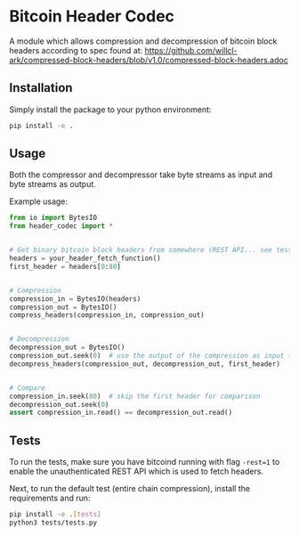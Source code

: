 # Bitcoin Header Codec

A module which allows compression and decompression of bitcoin block headers according to spec found at: 
https://github.com/willcl-ark/compressed-block-headers/blob/v1.0/compressed-block-headers.adoc

## Installation
Simply install the package to your python environment:

```bash
pip install -e .
```

## Usage
Both the compressor and decompressor take byte streams as input and byte streams as output.

Example usage:

```python
from io import BytesIO
from header_codec import *


# Get binary bitcoin block headers from somewhere (REST API... see tests.py)
headers = your_header_fetch_function()
first_header = headers[0:80]


# Compression
compression_in = BytesIO(headers)
compression_out = BytesIO()
compress_headers(compression_in, compression_out)


# Decompression
decompression_out = BytesIO()
compression_out.seek(0)  # use the output of the compression as input to decompression
decompress_headers(compression_out, decompression_out, first_header)


# Compare
compression_in.seek(80)  # skip the first header for comparison
decompression_out.seek(0)
assert compression_in.read() == decompression_out.read()
```

## Tests
To run the tests, make sure you have bitcoind running with flag `-rest=1` to enable the unauthenticated REST API which is used to fetch headers.

Next, to run the default test (entire chain compression), install the requirements and run:
```bash
pip install -e .[tests]
python3 tests/tests.py
```

